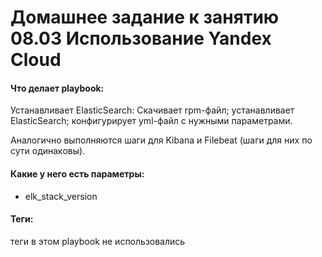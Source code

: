 # Домашнее задание к занятию 08.03 Использование Yandex Cloud

#### Что делает playbook:
Устанавливает ElasticSearch:
Скачивает rpm-файл; устанавливает ElasticSearch; конфигурирует yml-файл с нужными параметрами.

Аналогично выполняются шаги для Kibana и Filebeat (шаги для них по сути одинаковы).

#### Какие у него есть параметры:
* elk_stack_version

#### Теги:
теги в этом playbook не использовались